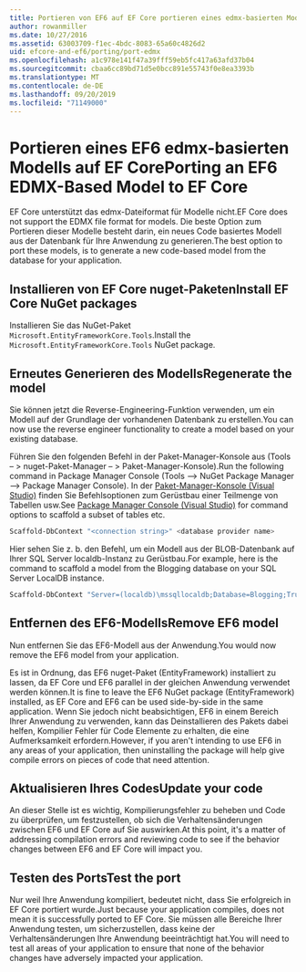 ```yaml
---
title: Portieren von EF6 auf EF Core portieren eines edmx-basierten Modells
author: rowanmiller
ms.date: 10/27/2016
ms.assetid: 63003709-f1ec-4bdc-8083-65a60c4826d2
uid: efcore-and-ef6/porting/port-edmx
ms.openlocfilehash: a1c978e141f47a39fff59eb5fc417a63afd37b04
ms.sourcegitcommit: cbaa6cc89bd71d5e0bcc891e55743f0e8ea3393b
ms.translationtype: MT
ms.contentlocale: de-DE
ms.lasthandoff: 09/20/2019
ms.locfileid: "71149000"
---
```

# <a name="porting-an-ef6-edmx-based-model-to-ef-core"></a><span data-ttu-id="715c6-102">Portieren eines EF6 edmx-basierten Modells auf EF Core</span><span class="sxs-lookup"><span data-stu-id="715c6-102">Porting an EF6 EDMX-Based Model to EF Core</span></span>

<span data-ttu-id="715c6-103">EF Core unterstützt das edmx-Dateiformat für Modelle nicht.</span><span class="sxs-lookup"><span data-stu-id="715c6-103">EF Core does not support the EDMX file format for models.</span></span> <span data-ttu-id="715c6-104">Die beste Option zum Portieren dieser Modelle besteht darin, ein neues Code basiertes Modell aus der Datenbank für Ihre Anwendung zu generieren.</span><span class="sxs-lookup"><span data-stu-id="715c6-104">The best option to port these models, is to generate a new code-based model from the database for your application.</span></span>

## <a name="install-ef-core-nuget-packages"></a><span data-ttu-id="715c6-105">Installieren von EF Core nuget-Paketen</span><span class="sxs-lookup"><span data-stu-id="715c6-105">Install EF Core NuGet packages</span></span>

<span data-ttu-id="715c6-106">Installieren Sie das NuGet-Paket `Microsoft.EntityFrameworkCore.Tools`.</span><span class="sxs-lookup"><span data-stu-id="715c6-106">Install the `Microsoft.EntityFrameworkCore.Tools` NuGet package.</span></span>

## <a name="regenerate-the-model"></a><span data-ttu-id="715c6-107">Erneutes Generieren des Modells</span><span class="sxs-lookup"><span data-stu-id="715c6-107">Regenerate the model</span></span>

<span data-ttu-id="715c6-108">Sie können jetzt die Reverse-Engineering-Funktion verwenden, um ein Modell auf der Grundlage der vorhandenen Datenbank zu erstellen.</span><span class="sxs-lookup"><span data-stu-id="715c6-108">You can now use the reverse engineer functionality to create a model based on your existing database.</span></span>

<span data-ttu-id="715c6-109">Führen Sie den folgenden Befehl in der Paket-Manager-Konsole aus (Tools – > nuget-Paket-Manager – > Paket-Manager-Konsole).</span><span class="sxs-lookup"><span data-stu-id="715c6-109">Run the following command in Package Manager Console (Tools –> NuGet Package Manager –> Package Manager Console).</span></span> <span data-ttu-id="715c6-110">In der [Paket-Manager-Konsole (Visual Studio)](../../core/miscellaneous/cli/powershell.md) finden Sie Befehlsoptionen zum Gerüstbau einer Teilmenge von Tabellen usw.</span><span class="sxs-lookup"><span data-stu-id="715c6-110">See [Package Manager Console (Visual Studio)](../../core/miscellaneous/cli/powershell.md) for command options to scaffold a subset of tables etc.</span></span>

``` powershell
Scaffold-DbContext "<connection string>" <database provider name>
```

<span data-ttu-id="715c6-111">Hier sehen Sie z. b. den Befehl, um ein Modell aus der BLOB-Datenbank auf Ihrer SQL Server localdb-Instanz zu Gerüstbau.</span><span class="sxs-lookup"><span data-stu-id="715c6-111">For example, here is the command to scaffold a model from the Blogging database on your SQL Server LocalDB instance.</span></span>

``` powershell
Scaffold-DbContext "Server=(localdb)\mssqllocaldb;Database=Blogging;Trusted_Connection=True;" Microsoft.EntityFrameworkCore.SqlServer
```

## <a name="remove-ef6-model"></a><span data-ttu-id="715c6-112">Entfernen des EF6-Modells</span><span class="sxs-lookup"><span data-stu-id="715c6-112">Remove EF6 model</span></span>

<span data-ttu-id="715c6-113">Nun entfernen Sie das EF6-Modell aus der Anwendung.</span><span class="sxs-lookup"><span data-stu-id="715c6-113">You would now remove the EF6 model from your application.</span></span>

<span data-ttu-id="715c6-114">Es ist in Ordnung, das EF6 nuget-Paket (EntityFramework) installiert zu lassen, da EF Core und EF6 parallel in der gleichen Anwendung verwendet werden können.</span><span class="sxs-lookup"><span data-stu-id="715c6-114">It is fine to leave the EF6 NuGet package (EntityFramework) installed, as EF Core and EF6 can be used side-by-side in the same application.</span></span> <span data-ttu-id="715c6-115">Wenn Sie jedoch nicht beabsichtigen, EF6 in einem Bereich Ihrer Anwendung zu verwenden, kann das Deinstallieren des Pakets dabei helfen, Kompilier Fehler für Code Elemente zu erhalten, die eine Aufmerksamkeit erfordern.</span><span class="sxs-lookup"><span data-stu-id="715c6-115">However, if you aren't intending to use EF6 in any areas of your application, then uninstalling the package will help give compile errors on pieces of code that need attention.</span></span>

## <a name="update-your-code"></a><span data-ttu-id="715c6-116">Aktualisieren Ihres Codes</span><span class="sxs-lookup"><span data-stu-id="715c6-116">Update your code</span></span>

<span data-ttu-id="715c6-117">An dieser Stelle ist es wichtig, Kompilierungsfehler zu beheben und Code zu überprüfen, um festzustellen, ob sich die Verhaltensänderungen zwischen EF6 und EF Core auf Sie auswirken.</span><span class="sxs-lookup"><span data-stu-id="715c6-117">At this point, it's a matter of addressing compilation errors and reviewing code to see if the behavior changes between EF6 and EF Core will impact you.</span></span>

## <a name="test-the-port"></a><span data-ttu-id="715c6-118">Testen des Ports</span><span class="sxs-lookup"><span data-stu-id="715c6-118">Test the port</span></span>

<span data-ttu-id="715c6-119">Nur weil Ihre Anwendung kompiliert, bedeutet nicht, dass Sie erfolgreich in EF Core portiert wurde.</span><span class="sxs-lookup"><span data-stu-id="715c6-119">Just because your application compiles, does not mean it is successfully ported to EF Core.</span></span> <span data-ttu-id="715c6-120">Sie müssen alle Bereiche Ihrer Anwendung testen, um sicherzustellen, dass keine der Verhaltensänderungen Ihre Anwendung beeinträchtigt hat.</span><span class="sxs-lookup"><span data-stu-id="715c6-120">You will need to test all areas of your application to ensure that none of the behavior changes have adversely impacted your application.</span></span>
